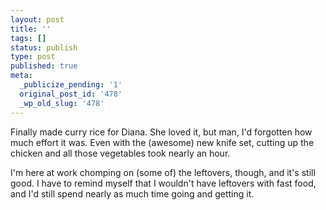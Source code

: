 ```yaml
---
layout: post
title: ''
tags: []
status: publish
type: post
published: true
meta:
  _publicize_pending: '1'
  original_post_id: '478'
  _wp_old_slug: '478'
---
```

Finally made curry rice for Diana.  She loved it, but man, I'd forgotten how much effort it was.  Even with the (awesome) new knife set, cutting up the chicken and all those vegetables took nearly an hour.

I'm here at work chomping on (some of) the leftovers, though, and it's still good.  I have to remind myself that I wouldn't have leftovers with fast food, and I'd still spend nearly as much time going and getting it.
